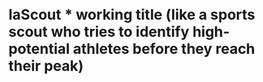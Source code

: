 # IaScout * working title (like a sports scout who tries to identify high-potential athletes before they reach their peak)
